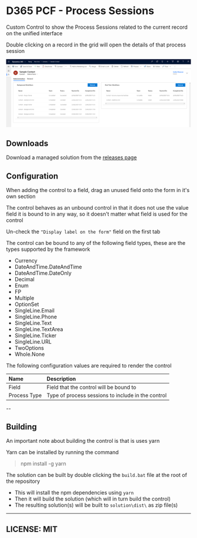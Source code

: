 # D365 PCF - Process Sessions

Custom Control to show the Process Sessions related to the current record on the unified interface

Double clicking on a record in the grid will open the details of that process session

![Banner image](images/banner.png)


## Downloads

Download a managed solution from the [releases page](https://github.com/cathalnoonan/d365-pcf-processsessions/releases)


## Configuration

When adding the control to a field, drag an unused field onto the form in it's own section

The control behaves as an unbound control in that it does not use the value field it is bound to in any way, so it doesn't matter what field is used for the control

Un-check the `"Display label on the form"` field on the first tab

The control can be bound to any of the following field types, these are the types supported by the framework
- Currency
- DateAndTime.DateAndTime
- DateAndTime.DateOnly
- Decimal
- Enum
- FP
- Multiple
- OptionSet
- SingleLine.Email
- SingleLine.Phone
- SingleLine.Text
- SingleLine.TextArea
- SingleLine.Ticker
- SingleLine.URL
- TwoOptions
- Whole.None

The following configuration values are required to render the control

| Name         | Description                                        |
|:---          |:---                                                |
| Field        | Field that the control will be bound to            |
| Process Type | Type of process sessions to include in the control |


--

## Building

An important note about building the control is that is uses yarn

Yarn can be installed by running the command
> npm install -g yarn

The solution can be built by double clicking the `build.bat` file at the root of the repository
- This will install the npm dependencies using `yarn`
- Then it will build the solution (which will in turn build the control)
- The resulting solution(s) will be built to `solution\dist\` as zip file(s)

---

## LICENSE: MIT